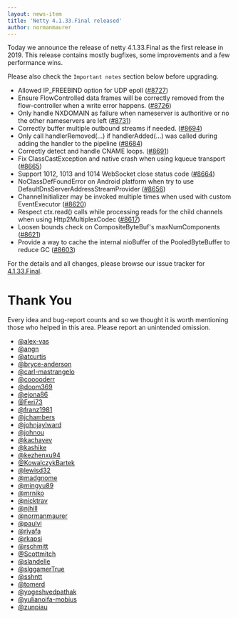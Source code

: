 ```yaml
---
layout: news-item
title: 'Netty 4.1.33.Final released'
author: normanmaurer
---
```


Today we announce the release of netty 4.1.33.Final as the first release in 2019. This release contains mostly bugfixes, some improvements and a few performance wins.

Please also check the `Important notes` section below before upgrading.

* Allowed IP_FREEBIND option for UDP epoll ([#8727](https://github.com/netty/netty/pull/8727))
* Ensure FlowControlled data frames will be correctly removed from the flow-controller when a write error happens. ([#8726](https://github.com/netty/netty/pull/8726))
* Only handle NXDOMAIN as failure when nameserver is authoritive or no the other nameservers are left ([#8731](https://github.com/netty/netty/pull/8731))
* Correctly buffer multiple outbound streams if needed. ([#8694](https://github.com/netty/netty/pull/8694))
* Only call handlerRemoved(...) if handlerAdded(...) was called during adding the handler to the pipeline ([#8684](https://github.com/netty/netty/pull/8684))
* Correctly detect and handle CNAME loops. ([#8691](https://github.com/netty/netty/pull/8691))
* Fix ClassCastException and native crash when using kqueue transport ([#8665](https://github.com/netty/netty/pull/8665))
* Support 1012, 1013 and 1014 WebSocket close status code ([#8664](https://github.com/netty/netty/pull/8664))
* NoClassDefFoundError on Android platform when try to use DefaultDnsServerAddressStreamProvider ([#8656](https://github.com/netty/netty/pull/8656))
* ChannelInitializer may be invoked multiple times when used with custom EventExecutor ([#8620](https://github.com/netty/netty/pull/8620))
* Respect ctx.read() calls while processing reads for the child channels when using Http2MultiplexCodec ([#8617](https://github.com/netty/netty/pull/8617))
* Loosen bounds check on CompositeByteBuf's maxNumComponents ([#8621](https://github.com/netty/netty/pull/8621))
* Provide a way to cache the internal nioBuffer of the PooledByteBuffer to reduce GC ([#8603](https://github.com/netty/netty/pull/8603))

For the details and all changes, please browse our issue tracker for  [4.1.33.Final](https://github.com/netty/netty/milestone/206?closed=1).

# Thank You

Every idea and bug-report counts and so we thought it is worth mentioning those who helped in this area. Please report an unintended omission.
 
* [@alex-vas](https://github.com/alex-vas)
* [@angn](https://github.com/angn)
* [@atcurtis](https://github.com/atcurtis)
* [@bryce-anderson](https://github.com/bryce-anderson)
* [@carl-mastrangelo](https://github.com/carl-mastrangelo)
* [@cooooderr](https://github.com/cooooderr)
* [@doom369](https://github.com/doom369)
* [@ejona86](https://github.com/ejona86)
* [@Feri73](https://github.com/Feri73)
* [@franz1981](https://github.com/franz1981)
* [@jchambers](https://github.com/jchambers)
* [@johnjaylward](https://github.com/johnjaylward)
* [@johnou](https://github.com/johnou)
* [@kachayev](https://github.com/kachayev)
* [@kashike](https://github.com/kashike)
* [@kezhenxu94](https://github.com/kezhenxu94)
* [@KowalczykBartek](https://github.com/KowalczykBartek)
* [@lewisd32](https://github.com/lewisd32)
* [@madgnome](https://github.com/madgnome)
* [@mingyu89](https://github.com/mingyu89)
* [@mrniko](https://github.com/mrniko)
* [@nicktrav](https://github.com/nicktrav)
* [@njhill](https://github.com/njhill)
* [@normanmaurer](https://github.com/normanmaurer)
* [@paulvi](https://github.com/paulvi)
* [@riyafa](https://github.com/riyafa)
* [@rkapsi](https://github.com/rkapsi)
* [@rschmitt](https://github.com/rschmitt)
* [@Scottmitch](https://github.com/Scottmitch)
* [@slandelle](https://github.com/slandelle)
* [@slggamerTrue](https://github.com/slggamerTrue)
* [@sshntt](https://github.com/sshntt)
* [@tomerd](https://github.com/tomerd)
* [@yogeshvedpathak](https://github.com/yogeshvedpathak)
* [@yulianoifa-mobius](https://github.com/yulianoifa-mobius)
* [@zunpiau](https://github.com/zunpiau)

  